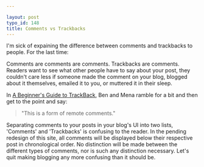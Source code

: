 ```yaml
---

layout: post
typo_id: 148
title: Comments vs Trackbacks
---
```

I'm sick of expaining the difference between comments and trackbacks to
people. For the last time:

Comments are comments are comments. Trackbacks are comments. Readers
want to see what other people have to say about your post, they couldn't
care less if someone made the comment on your blog, blogged about it
themselves, emailed it to you, or muttered it in their sleep.

In [A Beginner's Guide to
TrackBack](http://www.movabletype.org/trackback/beginners/), Ben and
Mena ramble for a bit and then get to the point and say:

> "This is a form of remote comments."

Separating comments to your posts in your blog's UI into two lists,
'Comments' and 'Trackbacks' is confusing to the reader. In the pending
redesign of this site, all comments will be displayed below their
respective post in chronological order. No distinction will be made
between the different types of comments, nor is such any distinction
necessary. Let's quit making blogging any more confusing than it should
be.
